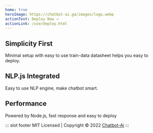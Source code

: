 ```yaml
---
home: true
heroImage: https://chatbot-ai.ga/images/logo.webp
actionText: Deploy Now →
actionLink: /use/deploy.html
---
```


<div class="features">
  <div class="feature">
    <h2>Simplicity First</h2>
    <p>Minimal setup with easy to use train-data datasheet helps you easy to deploy.</p>
  </div>
  <div class="feature">
    <h2>NLP.js Integrated</h2>
    <p>Easy to use NLP engine, make chatbot smart.</p>
  </div>
  <div class="feature">
    <h2>Performance</h2>
    <p>Powered by Node.js, fast response and easy to deploy</p>
  </div>
</div>

::: slot footer
MIT Licensed | Copyright © 2022 [Chatbot-Ai](https://chatbot-ai.ga)
:::